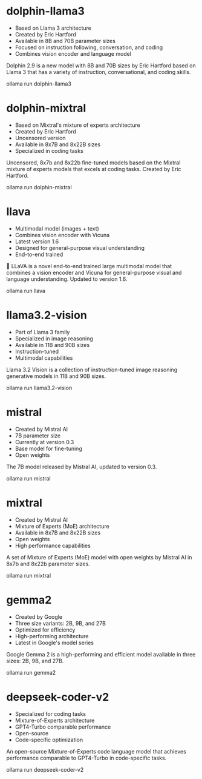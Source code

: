 # dolphin-llama3 

- Based on Llama 3 architecture
- Created by Eric Hartford
- Available in 8B and 70B parameter sizes
- Focused on instruction following, conversation, and coding
- Combines vision encoder and language model

Dolphin 2.9 is a new model with 8B and 70B sizes by Eric Hartford based on Llama 3 that has a variety of instruction, conversational, and coding skills. 

ollama run dolphin-llama3

# dolphin-mixtral 

- Based on Mixtral's mixture of experts architecture
- Created by Eric Hartford
- Uncensored version
- Available in 8x7B and 8x22B sizes
- Specialized in coding tasks

Uncensored, 8x7b and 8x22b fine-tuned models based on the Mixtral mixture of experts models that excels at coding tasks. Created by Eric Hartford. 

ollama run dolphin-mixtral

# llava 

- Multimodal model (images + text)
- Combines vision encoder with Vicuna
- Latest version 1.6
- Designed for general-purpose visual understanding
- End-to-end trained

🌋 LLaVA is a novel end-to-end trained large multimodal model that combines a vision encoder and Vicuna for general-purpose visual and language understanding. Updated to version 1.6. 

ollama run llava

# llama3.2-vision 

- Part of Llama 3 family
- Specialized in image reasoning
- Available in 11B and 90B sizes
- Instruction-tuned
- Multimodal capabilities

Llama 3.2 Vision is a collection of instruction-tuned image reasoning generative models in 11B and 90B sizes. 

ollama run llama3.2-vision

# mistral 

- Created by Mistral AI
- 7B parameter size
- Currently at version 0.3
- Base model for fine-tuning
- Open weights

The 7B model released by Mistral AI, updated to version 0.3. 

ollama run mistral

# mixtral 

- Created by Mistral AI
- Mixture of Experts (MoE) architecture
- Available in 8x7B and 8x22B sizes
- Open weights
- High performance capabilities

A set of Mixture of Experts (MoE) model with open weights by Mistral AI in 8x7b and 8x22b parameter sizes.

ollama run mixtral

# gemma2 

- Created by Google
- Three size variants: 2B, 9B, and 27B
- Optimized for efficiency
- High-performing architecture
- Latest in Google's model series

Google Gemma 2 is a high-performing and efficient model available in three sizes: 2B, 9B, and 27B.

ollama run gemma2

# deepseek-coder-v2 

- Specialized for coding tasks
- Mixture-of-Experts architecture
- GPT4-Turbo comparable performance
- Open-source
- Code-specific optimization

An open-source Mixture-of-Experts code language model that achieves performance comparable to GPT4-Turbo in code-specific tasks. 

ollama run deepseek-coder-v2


